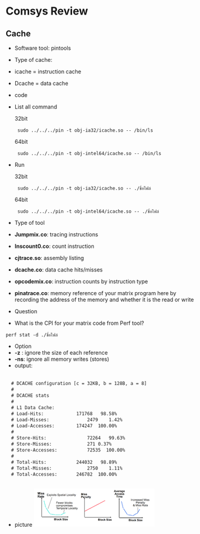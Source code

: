 # Comsys Review

## Cache
 - Software tool: pintools
 - Type of cache:
  - icache =  instruction cache
  - Dcache = data cache
 - code
  - List all command
  
    32bit
    ```
     sudo ../../../pin -t obj-ia32/icache.so -- /bin/ls 
    ```
   
    64bit
    ```
     sudo ../../../pin -t obj-intel64/icache.so -- /bin/ls 
    ```
  - Run
     
    32bit
    ```
     sudo ../../../pin -t obj-ia32/icache.so -- ./ชื่อไฟล์
    ```
   
    64bit
    ```
     sudo ../../../pin -t obj-intel64/icache.so -- ./ชื่อไฟล์
    ```
 - Type of tool
  - **Jumpmix.co**: tracing instructions
  - **Inscount0.co**: count instruction 
  - **cjtrace.so**: assembly listing
  - **dcache.co**: data cache hits/misses
  - **opcodemix.co**: instruction counts by instruction type
  - **pinatrace.co**:  memory reference of your matrix program here by recording the address of the memory and whether it is the read or write
 - Question
  - What is the CPI for your matrix code from Perf tool?
   ```
   perf stat -d ./ชื่อไฟล์
   ```
 - Option
  - **-z** : ignore the size of each reference
  - **-ns**: ignore all memory writes (stores)
 - output:
  ```
  
    # DCACHE configuration [c = 32KB, b = 128B, a = 8]
    #
    # DCACHE stats
    #
    # L1 Data Cache:
    # Load-Hits:           	171768   98.58%
    # Load-Misses:           	2479	1.42%
    # Load-Accesses:       	174247  100.00%
    # 
    # Store-Hits:           	72264   99.63%
    # Store-Misses:           	271	0.37%
    # Store-Accesses:       	72535  100.00%
    # 
    # Total-Hits:          	244032   98.89%
    # Total-Misses:          	2750	1.11%
    # Total-Accesses:      	246782  100.00%
    
  ```
 - picture
  ![comsys](/comsys.png)

